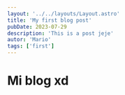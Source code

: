 ```yaml
---
layout: '../../layouts/Layout.astro'
title: 'My first blog post'
pubDate: 2023-07-29
description: 'This is a post jeje'
autor: 'Mario'
tags: ['first']
---
```



# Mi blog xd

